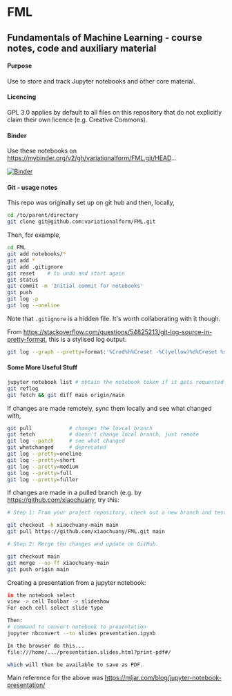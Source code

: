 # FML

## Fundamentals of Machine Learning - course notes, code and auxiliary material

#### Purpose

Use to store and track Jupyter notebooks and other core material. 

#### Licencing

GPL 3.0 applies by default to all files on this repository that do not explicitly 
claim their own licence (e.g. Creative Commons).



#### Binder

Use these notebooks on <https://mybinder.org/v2/gh/variationalform/FML.git/HEAD>...

[![Binder](https://mybinder.org/badge_logo.svg)](https://mybinder.org/v2/gh/variationalform/FML.git/HEAD)



#### Git - usage notes

This repo was originally set up on git hub and then, locally,

```bash
cd /to/parent/directory
git clone git@github.com:variationalform/FML.git
```

Then, for example, 
```bash
cd FML
git add notebooks/*
git add *
git add .gitignore 
git reset    # to undo and start again
git status
git commit -m 'Initial commit for notebooks'
git push
git log -p
git log --oneline
```
Note that `.gitignore` is a hidden file. It's worth collaborating with it though.

From <https://stackoverflow.com/questions/54825213/git-log-source-in-pretty-format>,
this is a stylised log output.

```bash
git log --graph --pretty=format:'%Cred%h%Creset -%C(yellow)%d%Creset %s %Cgreen(%cr) %C(bold blue)<%an>%Creset' --abbrev-commit
```

#### Some More Useful Stuff

```bash
jupyter notebook list # obtain the notebook token if it gets requested.
git reflog
git fetch && git diff main origin/main
```


If changes are made remotely, sync them locally and see what changed with,

```bash
git pull            # changes the lovcal branch
git fetch           # doesn't change local branch, just remote
git log --patch     # see what changed
git whatchanged     # deprecated
git log --pretty=oneline
git log --pretty=short
git log --pretty=medium
git log --pretty=full
git log --pretty=fuller
```

If changes are made in a pulled branch (e.g. by <https://github.com/xiaochuany>, try this:

```bash
# Step 1: From your project repository, check out a new branch and test the changes.

git checkout -b xiaochuany-main main
git pull https://github.com/xiaochuany/FML.git main

# Step 2: Merge the changes and update on GitHub.

git checkout main
git merge --no-ff xiaochuany-main
git push origin main
```

Creating a presentation from a jupyter notebook:

```bash
in the notebook select
view -> cell Toolbar -> slideshow
For each cell select slide type

Then:
# command to convert notebook to presentation
jupyter nbconvert --to slides presentation.ipynb

In the browser do this...
file:///home/.../presentation.slides.html?print-pdf#/

which will then be available to save as PDF.

```

Main reference for the above was 
<https://mljar.com/blog/jupyter-notebook-presentation/>

